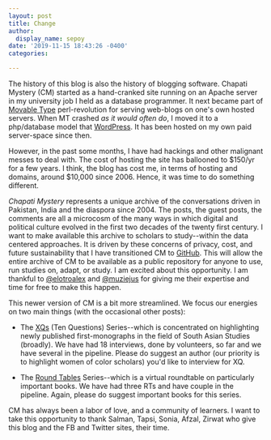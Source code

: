 ```yaml
---
layout: post
title: Change
author:
  display_name: sepoy
date: '2019-11-15 18:43:26 -0400'
categories:

---
```


The history of this blog is also the history of blogging software. Chapati Mystery (CM) started as a hand-cranked site running on an Apache server in my university job I held as a database programmer. It next became part of [Movable Type](https://en.wikipedia.org/wiki/Movable_Type) perl-revolution for serving web-blogs on one's own hosted servers. When MT crashed *as it would often do*, I moved it to a php/database model that [WordPress](https://en.wikipedia.org/wiki/WordPress). It has been hosted on my own paid server-space since then.

However, in the past some months, I have had hackings and other malignant messes to deal with. The cost of hosting the site has ballooned to $150/yr for a few years. I think, the blog has cost me, in terms of hosting and domains, around $10,000 since 2006. Hence, it was time to do something different.

*Chapati Mystery* represents a unique archive of the conversations driven in Pakistan, India and the diaspora since 2004. The posts, the guest posts, the comments are all a microcosm of the many ways in which digital and political culture evolved in the first two decades of the twenty first century. I want to make available this archive to scholars to study--within the data centered approaches. It is driven by these concerns of privacy, cost, and future sustainability that I have transitioned CM to [GitHub](http://github.com/mananahmed/chapatimystery). This will allow the entire archive of CM to be available as a public repository for anyone to use, run studies on, adapt, or study. I am excited about this opportunity. I am thankful to [@elotroalex](http://github.com/elotroalex) and [@muziejus](http://github.com/muziejus) for giving me their expertise and time for free to make this happen.

This newer version of CM is a bit more streamlined. We focus our energies on two main things (with the occasional other posts):

* The [XQs](https://www.chapatimystery.com/posts/xqs.html) (Ten Questions) Series--which is concentrated on highlighting newly published first-monographs in the field of South Asian Studies (broadly). We have had 18 interviews, done by volunteers, so far and we have several in the pipeline. Please do suggest an author (our priority is to highlight women of color scholars) you'd like to interview for XQ.

* The [Round Tables](https://www.chapatimystery.com/posts/rts.html) Series--which is a virtual roundtable on particularly important books. We have had three RTs and have couple in the pipeline. Again, please do suggest important books for this series.

CM has always been a labor of love, and a community of learners. I want to take this opportunity to thank Salman, Tapsi, Sonia, Afzal, Zirwat who give this blog and the FB and Twitter sites, their time.
